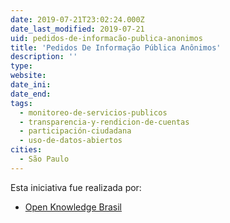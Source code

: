 ```yaml
---
date: 2019-07-21T23:02:24.000Z
date_last_modified: 2019-07-21
uid: pedidos-de-informacão-publica-anonimos
title: 'Pedidos De Informação Pública Anônimos'
description: ''
type: 
website: 
date_ini: 
date_end: 
tags:
  - monitoreo-de-servicios-publicos
  - transparencia-y-rendicion-de-cuentas
  - participación-ciudadana
  - uso-de-datos-abiertos
cities: 
  - São Paulo
---
```


Esta iniciativa fue realizada por:

- [Open Knowledge Brasil](/organizaciones/open-knowledge-brasil)
